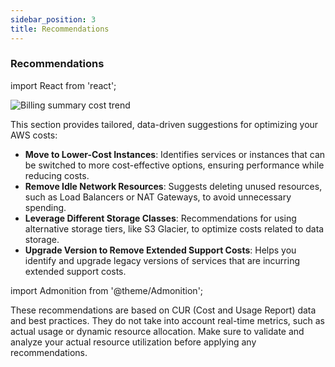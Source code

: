 ```yaml
---
sidebar_position: 3
title: Recommendations
---
```


### Recommendations

import React from 'react';

<div style={{ textAlign: 'center' }}>
  <img src="/img/billingsummary/billing-summary-cost-trend.png" alt="Billing summary cost trend" />
</div>

This section provides tailored, data-driven suggestions for optimizing your AWS costs:

- **Move to Lower-Cost Instances**: Identifies services or instances that can be switched to more cost-effective options, ensuring performance while reducing costs.
- **Remove Idle Network Resources**: Suggests deleting unused resources, such as Load Balancers or NAT Gateways, to avoid unnecessary spending.
- **Leverage Different Storage Classes**: Recommendations for using alternative storage tiers, like S3 Glacier, to optimize costs related to data storage.
- **Upgrade Version to Remove Extended Support Costs**: Helps you identify and upgrade legacy versions of services that are incurring extended support costs.

import Admonition from '@theme/Admonition';

<Admonition type="note" title="Note">
  These recommendations are based on CUR (Cost and Usage Report) data and best practices.
  They do not take into account real-time metrics, such as actual usage or dynamic resource allocation.
  Make sure to validate and analyze your actual resource utilization before applying any recommendations.
</Admonition>

